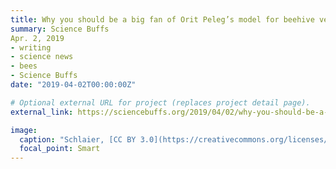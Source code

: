 ```yaml
---
title: Why you should be a big fan of Orit Peleg’s model for beehive ventilation
summary: Science Buffs
Apr. 2, 2019
- writing
- science news
- bees
- Science Buffs
date: "2019-04-02T00:00:00Z"

# Optional external URL for project (replaces project detail page).
external_link: https://sciencebuffs.org/2019/04/02/why-you-should-be-a-big-fan-of-orit-pelegs-model-for-beehive-ventilation/

image:
  caption: "Schlaier, [CC BY 3.0](https://creativecommons.org/licenses/by/3.0), via Wikimedia Commons"
  focal_point: Smart
---
```

